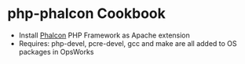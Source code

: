 php-phalcon Cookbook
====================
- Install [Phalcon](http://phalconphp.com/) PHP Framework as Apache extension
- Requires: php-devel, pcre-devel, gcc and make are all added to OS packages in OpsWorks
